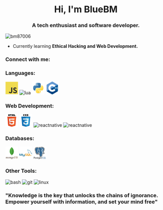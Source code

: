 <h1 align="center">Hi, I'm BlueBM</h1>
<h3 align="center">A tech enthusiast and software developer.</h3>

<p align="left">
  <img src="https://komarev.com/ghpvc/?username=bm87006&label=Profile%20views&color=0e75b6&style=flat" alt="bm87006" />
</p>

- Currently learning **Ethical Hacking and Web Development.**

<h3 align="left">Connect with me:</h3>
<p align="left">
  <!-- Add your social media or contact links here -->
</p>

  <!-- Add more languages as needed -->
  <h3 align="left">Languages:</h3>
<p align="left">
  <!-- List of programming languages -->
  <img src="https://raw.githubusercontent.com/devicons/devicon/master/icons/javascript/javascript-original.svg" alt="javascript" width="40" height="40"/>
  <img src="https://cdn.jsdelivr.net/gh/devicons/devicon@latest/icons/lua/lua-plain.svg" alt="lua" width="40" height="40"/>
  <img src="https://raw.githubusercontent.com/devicons/devicon/master/icons/python/python-original.svg" alt="python" width="40" height="40"/>
  <img src="https://raw.githubusercontent.com/devicons/devicon/master/icons/cplusplus/cplusplus-original.svg" alt="cplusplus" width="40" height="40"/>
</p>


<h3 align="left">Web Development:</h3>
<p align="left">
  <!-- List of web development tools and technologies -->
  <img src="https://raw.githubusercontent.com/devicons/devicon/master/icons/html5/html5-original-wordmark.svg" alt="html5" width="40" height="40"/>
  <img src="https://raw.githubusercontent.com/devicons/devicon/master/icons/css3/css3-original-wordmark.svg" alt="css3" width="40" height="40"/>
  <img src="https://reactnative.dev/img/header_logo.svg" alt="reactnative" width="40" height="40"/>
            
  <img src="https://cdn.jsdelivr.net/gh/devicons/devicon/icons/bootstrap/bootstrap-original-wordmark.svg" alt="reactnative" width="40" height="40" />
          
          
  <!-- Add more web development tools and technologies as needed -->
</p>

<h3 align="left">Databases:</h3>
<p align="left">
  <!-- List of databases and related technologies -->
  <img src="https://raw.githubusercontent.com/devicons/devicon/master/icons/mongodb/mongodb-original-wordmark.svg" alt="mongodb" width="40" height="40"/>
  <img src="https://raw.githubusercontent.com/devicons/devicon/master/icons/mysql/mysql-original-wordmark.svg" alt="mysql" width="40" height="40"/>
  <img src="https://raw.githubusercontent.com/devicons/devicon/master/icons/postgresql/postgresql-original-wordmark.svg" alt="postgresql" width="40" height="40"/>
  <!-- Add more databases and related technologies as needed -->
</p>

<h3 align="left">Other Tools:</h3>
<p align="left">
  <!-- List of other tools and technologies -->
  <img src="https://cdn.jsdelivr.net/gh/devicons/devicon/icons/bash/bash-original.svg" alt="bash" width="40" height="40"/>
  <img src="https://cdn.jsdelivr.net/gh/devicons/devicon/icons/git/git-original.svg" alt="git" width="40" height="40"/>
  
   <img src="https://cdn.jsdelivr.net/gh/devicons/devicon/icons/linux/linux-original.svg" alt="linux" width="40" height="40"/>
  <!-- Add more tools and technologies as needed -->
</p>
<h3 align="left">"Knowledge is the key that unlocks the chains of ignorance. Empower yourself with information, and set your mind free"</h3>
